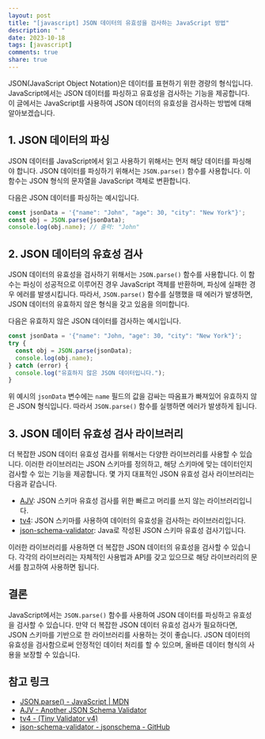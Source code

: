 ```yaml
---
layout: post
title: "[javascript] JSON 데이터의 유효성을 검사하는 JavaScript 방법"
description: " "
date: 2023-10-18
tags: [javascript]
comments: true
share: true
---
```


JSON(JavaScript Object Notation)은 데이터를 표현하기 위한 경량의 형식입니다. JavaScript에서는 JSON 데이터를 파싱하고 유효성을 검사하는 기능을 제공합니다. 이 글에서는 JavaScript를 사용하여 JSON 데이터의 유효성을 검사하는 방법에 대해 알아보겠습니다.

## 1. JSON 데이터의 파싱

JSON 데이터를 JavaScript에서 읽고 사용하기 위해서는 먼저 해당 데이터를 파싱해야 합니다. JSON 데이터를 파싱하기 위해서는 `JSON.parse()` 함수를 사용합니다. 이 함수는 JSON 형식의 문자열을 JavaScript 객체로 변환합니다.

다음은 JSON 데이터를 파싱하는 예시입니다.

```javascript
const jsonData = '{"name": "John", "age": 30, "city": "New York"}';
const obj = JSON.parse(jsonData);
console.log(obj.name); // 출력: "John"
```

## 2. JSON 데이터의 유효성 검사

JSON 데이터의 유효성을 검사하기 위해서는 `JSON.parse()` 함수를 사용합니다. 이 함수는 파싱이 성공적으로 이루어진 경우 JavaScript 객체를 반환하며, 파싱에 실패한 경우 에러를 발생시킵니다. 따라서, `JSON.parse()` 함수를 실행했을 때 에러가 발생하면, JSON 데이터의 유효하지 않은 형식을 갖고 있음을 의미합니다.

다음은 유효하지 않은 JSON 데이터를 검사하는 예시입니다.

```javascript
const jsonData = '{"name": "John, "age": 30, "city": "New York"}';
try {
  const obj = JSON.parse(jsonData);
  console.log(obj.name);
} catch (error) {
  console.log("유효하지 않은 JSON 데이터입니다.");
}
```

위 예시의 `jsonData` 변수에는 `name` 필드의 값을 감싸는 따옴표가 빠져있어 유효하지 않은 JSON 형식입니다. 따라서 `JSON.parse()` 함수를 실행하면 에러가 발생하게 됩니다.

## 3. JSON 데이터 유효성 검사 라이브러리

더 복잡한 JSON 데이터 유효성 검사를 위해서는 다양한 라이브러리를 사용할 수 있습니다. 이러한 라이브러리는 JSON 스키마를 정의하고, 해당 스키마에 맞는 데이터인지 검사할 수 있는 기능을 제공합니다. 몇 가지 대표적인 JSON 유효성 검사 라이브러리는 다음과 같습니다.

- [AJV](https://github.com/ajv-validator/ajv): JSON 스키마 유효성 검사를 위한 빠르고 머리를 쓰지 않는 라이브러리입니다.
- [tv4](https://github.com/geraintluff/tv4): JSON 스키마를 사용하여 데이터의 유효성을 검사하는 라이브러리입니다.
- [json-schema-validator](https://github.com/java-json-tools/json-schema-validator): Java로 작성된 JSON 스키마 유효성 검사기입니다.

이러한 라이브러리를 사용하면 더 복잡한 JSON 데이터의 유효성을 검사할 수 있습니다. 각각의 라이브러리는 자체적인 사용법과 API를 갖고 있으므로 해당 라이브러리의 문서를 참고하여 사용하면 됩니다.

## 결론

JavaScript에서는 `JSON.parse()` 함수를 사용하여 JSON 데이터를 파싱하고 유효성을 검사할 수 있습니다. 만약 더 복잡한 JSON 데이터 유효성 검사가 필요하다면, JSON 스키마를 기반으로 한 라이브러리를 사용하는 것이 좋습니다. JSON 데이터의 유효성을 검사함으로써 안정적인 데이터 처리를 할 수 있으며, 올바른 데이터 형식의 사용을 보장할 수 있습니다.

## 참고 링크

- [JSON.parse() - JavaScript | MDN](https://developer.mozilla.org/en-US/docs/Web/JavaScript/Reference/Global_Objects/JSON/parse)
- [AJV - Another JSON Schema Validator](https://github.com/ajv-validator/ajv)
- [tv4 - (Tiny Validator v4)](https://github.com/geraintluff/tv4)
- [json-schema-validator - jsonschema - GitHub](https://github.com/java-json-tools/json-schema-validator)